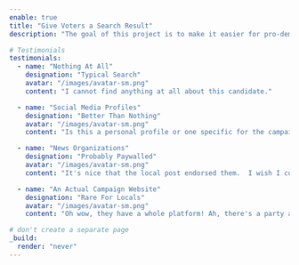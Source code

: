 ```yaml
---
enable: true
title: "Give Voters a Search Result"
description: "The goal of this project is to make it easier for pro-democracy candidates to tell voters about themselves.  It is an alternative to typical local race search results."

# Testimonials
testimonials:
  - name: "Nothing At All"
    designation: "Typical Search"
    avatar: "/images/avatar-sm.png"
    content: "I cannot find anything at all about this candidate."

  - name: "Social Media Profiles"
    designation: "Better Than Nothing"
    avatar: "/images/avatar-sm.png"
    content: "Is this a personal profile or one specific for the campaign?  Is this for sure the same person running in my local race?"

  - name: "News Organizations"
    designation: "Probably Paywalled"
    avatar: "/images/avatar-sm.png"
    content: "It's nice that the local post endorsed them.  I wish I could read it, but I'm not going to subscribe to this paper just for this."

  - name: "An Actual Campaign Website"
    designation: "Rare For Locals"
    avatar: "/images/avatar-sm.png"
    content: "Oh wow, they have a whole platform! Ah, there's a party affiliation..."

# don't create a separate page
_build:
  render: "never"
---
```

